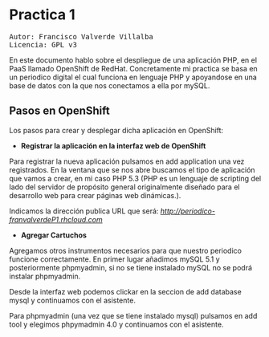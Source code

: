 Practica 1
==========
<pre>
Autor: Francisco Valverde Villalba
Licencia: GPL v3
</pre>
En este documento hablo sobre el despliegue de una aplicación PHP, en el PaaS llamado OpenShift de RedHat. Concretamente mi practica se basa en un periodico digital el cual funciona en lenguaje PHP y apoyandose en una base de datos con la que nos conectamos a ella por mySQL.

Pasos en OpenShift
------------------
Los pasos para crear y desplegar dicha aplicación en OpenShift:

* <strong>Registrar la aplicación en la interfaz web de OpenShift</strong>

Para registrar la nueva aplicación pulsamos en add application una vez registrados. En la ventana que se nos abre buscamos el tipo de aplicación que vamos a crear, en mi caso PHP 5.3 (PHP es un lenguaje de scripting del lado del servidor de propósito general originalmente diseñado para el desarrollo web para crear páginas web dinámicas.).

Indicamos la dirección publica URL que será: <i>http://periodico-franvalverdeP1.rhcloud.com</i>

* <strong>Agregar Cartuchos</strong>

Agregamos otros instrumentos necesarios para que nuestro periodico funcione correctamente. En primer lugar añadimos mySQL 5.1 y posteriormente phpmyadmin, si no se tiene instalado mySQL no se podrá instalar phpmyadmin.

Desde la interfaz web podemos clickar en la seccion de add database mysql y continuamos con el asistente.

Para phpmyadmin (una vez que se tiene instalado mysql) pulsamos en add tool y elegimos phpymadmin 4.0 y continuamos con el asistente.

